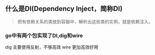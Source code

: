 ## 什么是DI(Dependency Inject，简称DI)
> 把有依赖关系的类放到容器中，解析出这些类的实例，就是依赖注入。

### go中有两个包实现了DI,dig和wire
dig 主要使用反射，不够高效
wire 更加高效好用